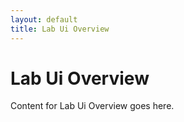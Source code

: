 ```yaml
---
layout: default
title: Lab Ui Overview
---
```


# Lab Ui Overview

Content for Lab Ui Overview goes here.

